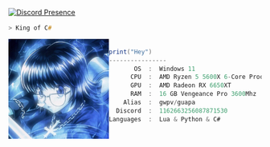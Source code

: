[![Discord Presence](https://lanyard.cnrad.dev/api/1162663256087871530)](https://discord.com/users/1162663256087871530)
```zsh
> King of C#
```

<img align="left" src="Main/Logo.png" alt="Logo.png" width="200" /> 

```csharp

print("Hey")
----------------
       OS  :  Windows 11 
      CPU  :  AMD Ryzen 5 5600X 6-Core Processor 4,6 GHz
      GPU  :  AMD Radeon RX 6650XT
      RAM  :  16 GB Vengeance Pro 3600Mhz
    Alias  :  gwpv/guapa
  Discord  :  1162663256087871530
Languages  :  Lua & Python & C#
```
